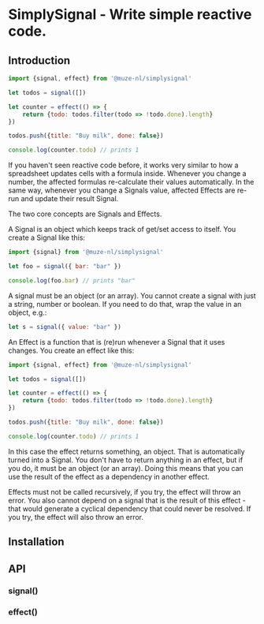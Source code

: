 # SimplySignal - Write simple reactive code.

## Introduction

```javascript
import {signal, effect} from '@muze-nl/simplysignal'

let todos = signal([])

let counter = effect(() => {
	return {todo: todos.filter(todo => !todo.done).length}
})

todos.push({title: "Buy milk", done: false})

console.log(counter.todo) // prints 1
```

If you haven't seen reactive code before, it works very similar to how a spreadsheet updates cells with a formula inside. Whenever you change a number, the affected formulas re-calculate their values automatically. In the same way, whenever you change a Signals value, affected Effects are re-run and update their result Signal.

The two core concepts are Signals and Effects.

A Signal is an object which keeps track of get/set access to itself. You create a Signal like this:

```javascript
import {signal} from '@muze-nl/simplysignal'

let foo = signal({ bar: "bar" })

console.log(foo.bar) // prints "bar"
```

A signal must be an object (or an array). You cannot create a signal with just a string, number or boolean. If you need to do that, wrap the value in an object, e.g.:

```javascript
let s = signal({ value: "bar" })
```

An Effect is a function that is (re)run whenever a Signal that it uses changes. You create an effect like this:

```javascript
import {signal, effect} from '@muze-nl/simplysignal'

let todos = signal([])

let counter = effect(() => {
	return {todo: todos.filter(todo => !todo.done).length}
})

todos.push({title: "Buy milk", done: false})

console.log(counter.todo) // prints 1
```

In this case the effect returns something, an object. That is automatically turned into a Signal. You don't have to return anything in an effect, but if you do, it must be an object (or an array). Doing this means that you can use the result of the effect as a dependency in another effect.

Effects must not be called recursively, if you try, the effect will throw an error. You also cannot depend on a signal that is the result of this effect - that would generate a cyclical dependency that could never be resolved. If you try, the effect will also throw an error.

## Installation

## API

### signal()

### effect()